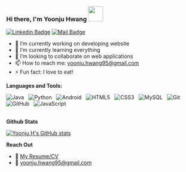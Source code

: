 ### Hi there, I'm Yoonju Hwang <img src="https://raw.githubusercontent.com/ShahriarShafin/ShahriarShafin/main/Assets/hi.gif" width="40px"/>  

[![Linkedin Badge](https://img.shields.io/badge/-Yoonju-0e76a8?style=flat&labelColor=0e76a8&logo=linkedin&logoColor=white)](https://www.linkedin.com/in/yhwang95/) [![Mail Badge](https://img.shields.io/badge/-Yoonju-c0392b?style=flat&labelColor=c0392b&logo=gmail&logoColor=white)](mailto:yoonju.hwang95@gmail.com)

- 🔭 I’m currently working on developing website
- 🌱 I’m currently learning everything
- 👯 I’m looking to collaborate on web applications
- 📫 How to reach me: yoonju.hwang95@gmail.com
- ⚡ Fun fact: I love to eat!


**Languages and Tools:** 

![Java](https://img.shields.io/badge/-Java-black?logo=java&style=social)&nbsp;&nbsp;
![Python](https://img.shields.io/badge/-Python-black?logo=Python&style=social)&nbsp;&nbsp;
![Android](https://img.shields.io/badge/-Android-black?logo=android&style=social)&nbsp;&nbsp;
![HTML5](https://img.shields.io/badge/-HTML5-black?logo=html5&style=social)&nbsp;&nbsp;
![CSS3](https://img.shields.io/badge/-CSS3-black?logo=css3&style=social)&nbsp;&nbsp;
![MySQL](https://img.shields.io/badge/-MySQL-black?logo=mysql&style=social)&nbsp;&nbsp;
![Git](https://img.shields.io/badge/-Git-black?logo=git&style=social)&nbsp;&nbsp;
![GitHub](https://img.shields.io/badge/-GitHub-black?logo=github&style=social)&nbsp;&nbsp;
![JavaScript](https://img.shields.io/badge/-JavaScript-black?logo=javascript&style=social)&nbsp;&nbsp;
<br />
<br/>

**Github Stats**

[![Yoonju H's GitHub stats](https://github-readme-stats.vercel.app/api?username=yoonjuhwang01&count_private=true&show_icons=true&theme=tokyonight&hide=stars)](https://github.com/yoonjuhwang01/github-readme-stats)


**Reach Out**
- :paperclip: [My Resume/CV](https://drive.google.com/file/d/12cNbBe-V2Avaae5L7UGYRWkUMFBTCgc4/view?usp=sharing)
- :email: yoonju.hwang95@gmail.com

